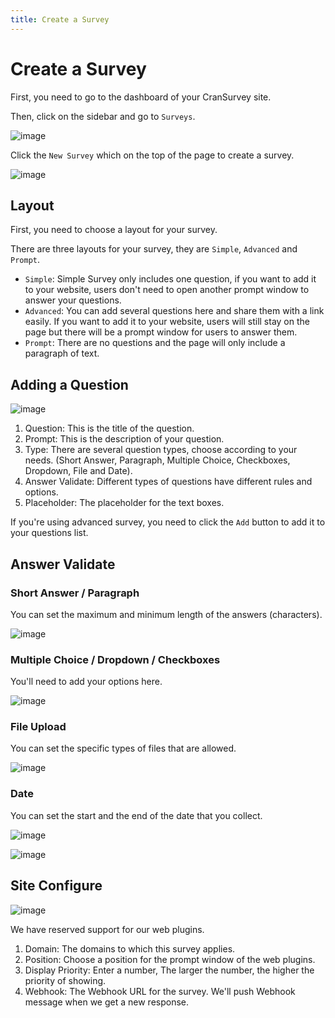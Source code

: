 ```yaml
---
title: Create a Survey
---
```


# Create a Survey

First, you need to go to the dashboard of your CranSurvey site.

Then, click on the sidebar and go to `Surveys`.

![image](https://github.com/ocoke/csur-site/assets/71591824/edd1366e-1869-4b44-af5e-ef62909b5a1b)

Click the `New Survey` which on the top of the page to create a survey.

![image](https://github.com/ocoke/csur-site/assets/71591824/31254486-8987-4355-99e3-11fc240015f8)

## Layout

First, you need to choose a layout for your survey.

There are three layouts for your survey, they are `Simple`, `Advanced` and `Prompt`.

- `Simple`: Simple Survey only includes one question, if you want to add it to your website, users don't need to open another prompt window to answer your questions.
- `Advanced`: You can add several questions here and share them with a link easily. If you want to add it to your website, users will still stay on the page but there will be a prompt window for users to answer them.
- `Prompt`: There are no questions and the page will only include a paragraph of text.

## Adding a Question

![image](https://github.com/ocoke/csur-site/assets/71591824/e7fc5883-a50c-44e0-bc1e-ba4332e8e65b)

1. Question: This is the title of the question.
2. Prompt: This is the description of your question.
3. Type: There are several question types, choose according to your needs. (Short Answer, Paragraph, Multiple Choice, Checkboxes, Dropdown, File and Date).
4. Answer Validate: Different types of questions have different rules and options.
5. Placeholder: The placeholder for the text boxes.

If you're using advanced survey, you need to click the `Add` button to add it to your questions list.

## Answer Validate

### Short Answer / Paragraph

You can set the maximum and minimum length of the answers (characters).

![image](https://github.com/ocoke/csur-site/assets/71591824/f2f2e880-edfe-48db-aef7-af4ae7a74da1)

### Multiple Choice / Dropdown / Checkboxes

You'll need to add your options here.

![image](https://github.com/ocoke/csur-site/assets/71591824/4e53793e-9949-4471-8f77-ba8f590333fb)

### File Upload

You can set the specific types of files that are allowed.

![image](https://github.com/ocoke/csur-site/assets/71591824/38aab540-e7f2-424c-ba21-a39db0844813)

### Date

You can set the start and the end of the date that you collect.

![image](https://github.com/ocoke/csur-site/assets/71591824/d879c0c3-041d-43a0-b4ca-93faabb803a2)

![image](https://github.com/ocoke/csur-site/assets/71591824/27c64c1c-7b04-4c94-a484-db1e4b329348)

## Site Configure

![image](https://github.com/ocoke/csur-site/assets/71591824/25018c98-7f12-4ca3-9de1-dea76083ca3e)

We have reserved support for our web plugins.

1. Domain: The domains to which this survey applies.
2. Position: Choose a position for the prompt window of the web plugins.
3. Display Priority: Enter a number, The larger the number, the higher the priority of showing.
4. Webhook: The Webhook URL for the survey. We'll push Webhook message when we get a new response.
